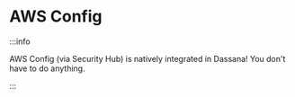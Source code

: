 # AWS Config

:::info

AWS Config (via Security Hub) is natively integrated in Dassana! You don't have to do anything.

:::
